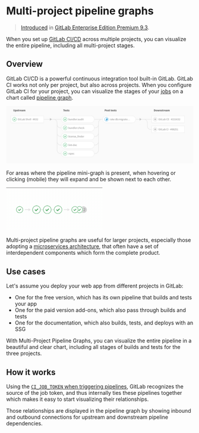 # Multi-project pipeline graphs

> [Introduced](https://gitlab.com/gitlab-org/gitlab-ee/issues/2121) in
[GitLab Enterprise Edition Premium 9.3](https://about.gitlab.com/2017/06/22/gitlab-9-3-released/#multi-project-pipeline-graphs).

When you set up [GitLab CI/CD](README.md) across multiple projects, you can visualize
the entire pipeline, including all multi-project stages.

## Overview

GitLab CI/CD is a powerful continuous integration tool built-in GitLab.
GitLab CI works not only per project, but also across projects. When you
configure GitLab CI for your project, you can visualize the stages
of your [jobs](pipelines.md#jobs) on a chart called [pipeline graph](pipelines.md#pipeline-graphs).

![Multi-project pipeline graph](img/multi_project_pipeline_graph.png)

For areas where the pipeline mini-graph is present, when hovering or clicking
(mobile) they will expand and be shown next to each other.

![Multi-project mini graph](img/multi_pipeline_mini_graph.gif)

Multi-project pipeline graphs are useful for larger projects, especially those
adopting a [microservices architecture](https://about.gitlab.com/2016/08/16/trends-in-version-control-land-microservices/),
that often have a set of interdependent components which form the complete product.

## Use cases

Let's assume you deploy your web app from different projects in GitLab:

- One for the free version, which has its own pipeline that builds and tests your app
- One for the paid version add-ons, which also pass through builds and tests
- One for the documentation, which also builds, tests, and deploys with an SSG

With Multi-Project Pipeline Graphs, you can visualize the entire pipeline in a
beautiful and clear chart, including all stages of builds and tests for the three projects.

## How it works

Using the [`CI_JOB_TOKEN` when triggering pipelines](triggers/README.md#ci-job-token), GitLab
recognizes the source of the job token, and thus internally ties these pipelines
together which makes it easy to start visualizing their relationships.

Those relationships are displayed in the pipeline graph by showing inbound and
outbound connections for upstream and downstream pipeline dependencies.
